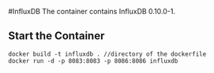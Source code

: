 #InfluxDB
The container contains InfluxDB 0.10.0-1.

## Start the Container
```
docker build -t influxdb . //directory of the dockerfile
docker run -d -p 8083:8083 -p 8086:8086 influxdb 
```